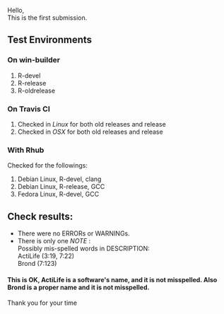 Hello,  
This is the first submission.

## Test Environments

### On win-builder

1. R-devel
2. R-release
3. R-oldrelease



### On Travis CI

1. Checked in *Linux* for both old releases and release 
2. Checked in *OSX* for both old releases and release

### With Rhub
Checked for the followings:
  
1. Debian Linux, R-devel, clang
2. Debian Linux, R-release, GCC
3. Fedora Linux, R-devel, GCC



## Check results:
- There were no ERRORs or WARNINGs.   
- There is only one *NOTE* :  
Possibly mis-spelled words in DESCRIPTION:  
  ActiLife (3:19, 7:22)  
  Brond (7:123) 

#### This is OK, **ActiLife** is a software's name, and it is not misspelled. Also **Brond** is a proper name and it is not misspelled.
  
  
Thank you for your time
